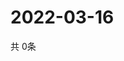 # 2022-03-16
  共 0条

  <!-- BEGIN -->
  <!-- 最后更新时间Wed Mar 16 2022 17:08:31 GMT+0000 (Coordinated Universal Time) -->
  
  <!-- END -->
  
  
